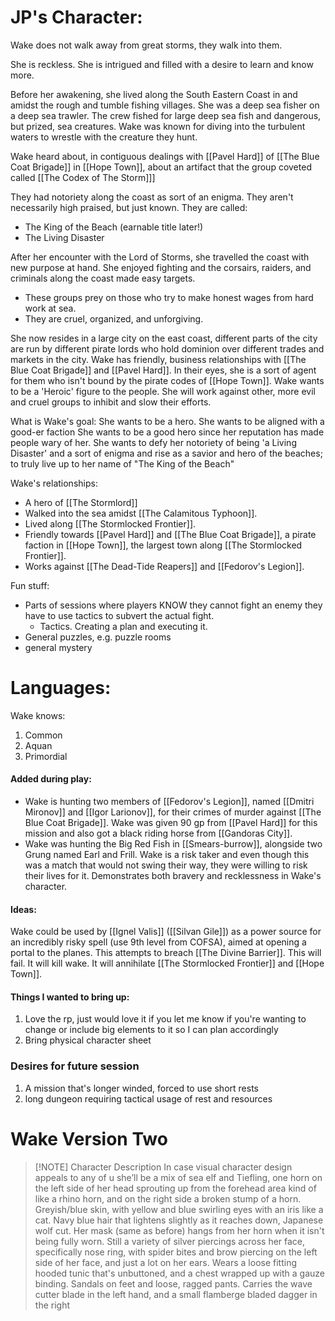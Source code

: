 # JP's Character:
Wake does not walk away from great storms, they walk into them.

She is reckless.
She is intrigued and filled with a desire to learn and know more. 

Before her awakening, she lived along the South Eastern Coast in and amidst the rough and tumble fishing villages. She was a deep sea fisher on a deep sea trawler. The crew fished for large deep sea fish and dangerous, but prized, sea creatures. Wake was known for diving into the turbulent waters to wrestle with the creature they hunt.

Wake heard about, in contiguous dealings with [[Pavel Hard]] of [[The Blue Coat Brigade]] in [[Hope Town]], about an artifact that the group coveted called [[The Codex of The Storm]]]

They had notoriety along the coast as sort of an enigma. They aren't necessarily high praised, but just known. They are called:
- The King of the Beach (earnable title later!)
- The Living Disaster

After her encounter with the Lord of Storms, she travelled the coast with new purpose at hand.
She enjoyed fighting and the corsairs, raiders, and criminals along the coast made easy targets. 
- These groups prey on those who try to make honest wages from hard work at sea. 
- They are cruel, organized, and unforgiving.

She now resides in a large city on the east coast, different parts of the city are run by different pirate lords who hold dominion over different trades and markets in the city.
Wake has friendly, business relationships with [[The Blue Coat Brigade]] and [[Pavel Hard]]. In their eyes, she is a sort of agent for them who isn't bound by the pirate codes of [[Hope Town]]. 
Wake wants to be a 'Heroic' figure to the people. 
She will work against other, more evil and cruel groups to inhibit and slow their efforts. 

What is Wake's goal:
She wants to be a hero.
She wants to be aligned with a good-er faction
She wants to be a good hero since her reputation has made people wary of her.
She wants to defy her notoriety of being 'a Living Disaster' and a sort of enigma and rise as a savior and hero of the beaches; to truly live up to her name of "The King of the Beach"

Wake's relationships:
- A hero of [[The Stormlord]]
- Walked into the sea amidst [[The Calamitous Typhoon]].
- Lived along [[The Stormlocked Frontier]]. 
- Friendly towards [[Pavel Hard]] and [[The Blue Coat Brigade]], a pirate faction in [[Hope Town]], the largest town along [[The Stormlocked Frontier]].
- Works against [[The Dead-Tide Reapers]] and [[Fedorov's Legion]].

Fun stuff:
- Parts of sessions where players KNOW they cannot fight an enemy they have to use tactics to subvert the actual fight.
	- Tactics. Creating a plan and executing it. 
- General puzzles, e.g. puzzle rooms
- general mystery
# Languages:
Wake knows:
1. Common
2. Aquan
3. Primordial
#### Added during play:
- Wake is hunting two members of [[Fedorov's Legion]], named [[Dmitri Mironov]] and [[Igor Larionov]], for their crimes of murder against [[The Blue Coat Brigade]]. Wake was given 90 gp from [[Pavel Hard]] for this mission and also got a black riding horse from [[Gandoras City]]. 
- Wake was hunting the Big Red Fish in [[Smears-burrow]], alongside two Grung named Earl and Frill. Wake is a risk taker and even though this was a match that would not swing their way, they were willing to risk their lives for it. Demonstrates both bravery and recklessness in Wake's character. 
#### Ideas:
Wake could be used by [[Ignel Valis]] ([[Silvan Gile]]) as a power source for an incredibly risky spell (use 9th level from COFSA), aimed at opening a portal to the planes. This attempts to breach [[The Divine Barrier]]. This will fail. It will kill wake. It will annihilate [[The Stormlocked Frontier]] and [[Hope Town]]. 
#### Things I wanted to bring up:
1. Love the rp, just would love it if you let me know if you're wanting to change or include big elements to it so I can plan accordingly 
2. Bring physical character sheet
### Desires for future session
1. A mission that's longer winded, forced to use short rests
2. long dungeon requiring tactical usage of rest and resources
# Wake Version Two

> [!NOTE] Character Description
> In case visual character design appeals to any of u she’ll be a mix of sea elf and Tiefling, one horn on the left side of her head sprouting up from the forehead area kind of like a rhino horn, and on the right side a broken stump of a horn. Greyish/blue skin, with yellow and blue swirling eyes with an iris like a cat. Navy blue hair that lightens slightly as it reaches down, Japanese wolf cut. Her mask (same as before) hangs from her horn when it isn't being fully worn. Still a variety of silver piercings across her face, specifically nose ring, with spider bites and brow piercing on the left side of her face, and just a lot on her ears. Wears a loose fitting hooded tunic that's unbuttoned, and a chest wrapped up with a gauze binding. Sandals on feet and loose, ragged pants. Carries the wave cutter blade in the left hand, and a small flamberge bladed dagger in the right

